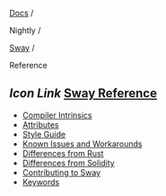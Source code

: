[Docs](https://docs.fuel.network/) /

Nightly  /

[Sway](https://docs.fuel.network/docs/nightly/sway/) /

Reference

## _Icon Link_ [Sway Reference](https://docs.fuel.network/docs/nightly/sway/reference/\#sway-reference)

- [Compiler Intrinsics](https://docs.fuel.network/docs/nightly/sway/reference/compiler_intrinsics/)
- [Attributes](https://docs.fuel.network/docs/nightly/sway/reference/attributes/)
- [Style Guide](https://docs.fuel.network/docs/nightly/sway/reference/style_guide/)
- [Known Issues and Workarounds](https://docs.fuel.network/docs/nightly/sway/reference/known_issues_and_workarounds/)
- [Differences from Rust](https://docs.fuel.network/docs/nightly/sway/reference/rust_differences/)
- [Differences from Solidity](https://docs.fuel.network/docs/nightly/sway/reference/solidity_differences/)
- [Contributing to Sway](https://docs.fuel.network/docs/nightly/sway/reference/contributing_to_sway/)
- [Keywords](https://docs.fuel.network/docs/nightly/sway/reference/keywords/)
